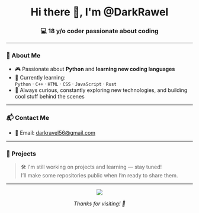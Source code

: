 <h1 align="center">Hi there 👋, I'm @DarkRawel</h1>
<h3 align="center">💻 18 y/o coder passionate about coding</h3>

---

### 🧠 About Me
- 🎮 Passionate about **Python** and **learning new coding languages**
- 🌱 Currently learning:  
  `Python` · `C++` · `HTML` · `CSS` · `JavaScript` · `Rust`
- 🚀 Always curious, constantly exploring new technologies, and building cool stuff behind the scenes

---

### 📬 Contact Me
- 📧 Email: [darkravel56@gmail.com](mailto:darkravel56@gmail.com)

---

### 📌 Projects
> 🛠️ I'm still working on projects and learning — stay tuned!  
> I’ll make some repositories public when I’m ready to share them.

---

<p align="center">
  <img src="https://github-readme-stats.vercel.app/api?username=DarkRawel&show_icons=true&theme=tokyonight&hide=contribs,prs" />
</p>

<p align="center">
  <i>Thanks for visiting! 🚀</i>
</p>
